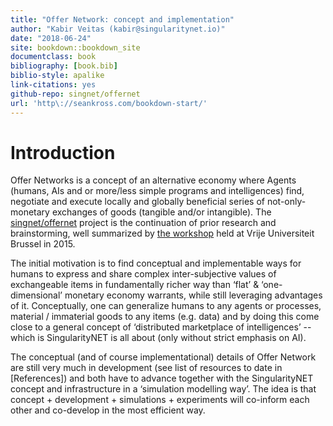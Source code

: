 ```yaml
--- 
title: "Offer Network: concept and implementation"
author: "Kabir Veitas (kabir@singularitynet.io)"
date: "2018-06-24"
site: bookdown::bookdown_site
documentclass: book
bibliography: [book.bib]
biblio-style: apalike
link-citations: yes
github-repo: singnet/offernet
url: 'http\://seankross.com/bookdown-start/'
---
```


# Introduction

Offer Networks is a concept of an alternative economy where Agents (humans, AIs and or more/less simple programs and intelligences) find, negotiate and execute locally and globally beneficial series of not-only-monetary exchanges of goods (tangible and/or intangible). The [singnet/offernet](https://github.com/singnet/offernet) project is the continuation of prior research and brainstorming, well summarized by [the workshop](http://globalbraininstitute.github.io/onet/) held at Vrije Universiteit Brussel in 2015.

The initial motivation is to find conceptual and implementable ways for humans to express and share complex inter-subjective values of exchangeable items in fundamentally richer way than ‘flat’ & ‘one-dimensional’ monetary economy warrants, while still leveraging advantages of it. Conceptually, one can generalize humans to any agents or processes, material / immaterial goods to any items (e.g. data) and by doing this come close to a general concept of ‘distributed marketplace of intelligences’  -- which is SingularityNET is all about (only without strict emphasis on AI).

The conceptual (and of course implementational) details of Offer Network are still very much in development (see list of resources to date in [References]) and both have to advance together with the SingularityNET concept and infrastructure in a ‘simulation modelling way’. The idea is that concept + development + simulations + experiments will co-inform each other and co-develop in the most efficient way.
